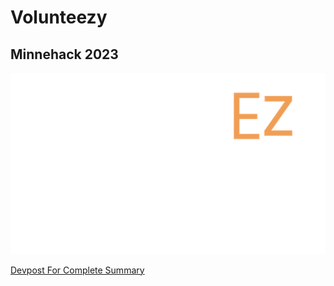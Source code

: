 # Volunteezy
## Minnehack 2023
![Alt text](./frontend_v2/src/images/volunteezy_logo.png)

[Devpost For Complete Summary](https://devpost.com/software/volunteezy)
